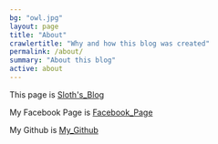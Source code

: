 ```yaml
---
bg: "owl.jpg"
layout: page
title: "About"
crawlertitle: "Why and how this blog was created"
permalink: /about/
summary: "About this blog"
active: about
---
```


This page is [Sloth's_Blog](https://trickkey.github.io/)

My Facebook Page is [Facebook_Page](https://www.facebook.com/Sologer.Rootix)

My Github is [My_Github](https://github.com/TrickKey)
